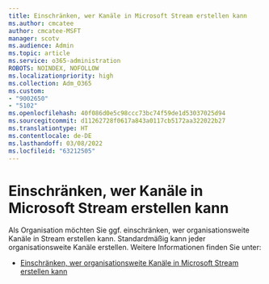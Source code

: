 ```yaml
---
title: Einschränken, wer Kanäle in Microsoft Stream erstellen kann
ms.author: cmcatee
author: cmcatee-MSFT
manager: scotv
ms.audience: Admin
ms.topic: article
ms.service: o365-administration
ROBOTS: NOINDEX, NOFOLLOW
ms.localizationpriority: high
ms.collection: Adm_O365
ms.custom:
- "9002650"
- "5102"
ms.openlocfilehash: 40f086d0e5c98ccc73bc74f59de1d53037025d94
ms.sourcegitcommit: d11262728f0617a843a0117cb5172aa322022b27
ms.translationtype: HT
ms.contentlocale: de-DE
ms.lasthandoff: 03/08/2022
ms.locfileid: "63212505"
---
```

# <a name="restrict-who-can-create-channels-in-microsoft-stream"></a>Einschränken, wer Kanäle in Microsoft Stream erstellen kann

Als Organisation möchten Sie ggf. einschränken, wer organisationsweite Kanäle in Stream erstellen kann. Standardmäßig kann jeder organisationsweite Kanäle erstellen. Weitere Informationen finden Sie unter:

- [Einschränken, wer organisationsweite Kanäle in Microsoft Stream erstellen kann](https://docs.microsoft.com/stream/restrict-companywide-channels)
